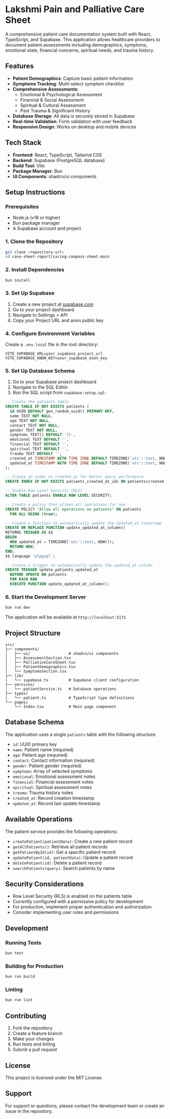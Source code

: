 # Lakshmi Pain and Palliative Care Sheet

A comprehensive patient care documentation system built with React, TypeScript, and Supabase. This application allows healthcare providers to document patient assessments including demographics, symptoms, emotional state, financial concerns, spiritual needs, and trauma history.

## Features

- **Patient Demographics**: Capture basic patient information
- **Symptoms Tracking**: Multi-select symptom checklist
- **Comprehensive Assessments**: 
  - Emotional & Psychological Assessment
  - Financial & Social Assessment
  - Spiritual & Cultural Assessment
  - Past Trauma & Significant History
- **Database Storage**: All data is securely stored in Supabase
- **Real-time Validation**: Form validation with user feedback
- **Responsive Design**: Works on desktop and mobile devices

## Tech Stack

- **Frontend**: React, TypeScript, Tailwind CSS
- **Backend**: Supabase (PostgreSQL database)
- **Build Tool**: Vite
- **Package Manager**: Bun
- **UI Components**: shadcn/ui components

## Setup Instructions

### Prerequisites

- Node.js (v18 or higher)
- Bun package manager
- A Supabase account and project

### 1. Clone the Repository

```bash
git clone <repository-url>
cd case-sheet-report/caring-compass-sheet-main
```

### 2. Install Dependencies

```bash
bun install
```

### 3. Set Up Supabase

1. Create a new project at [supabase.com](https://supabase.com)
2. Go to your project dashboard
3. Navigate to Settings > API
4. Copy your Project URL and anon public key

### 4. Configure Environment Variables

Create a `.env.local` file in the root directory:

```env
VITE_SUPABASE_URL=your_supabase_project_url
VITE_SUPABASE_ANON_KEY=your_supabase_anon_key
```

### 5. Set Up Database Schema

1. Go to your Supabase project dashboard
2. Navigate to the SQL Editor
3. Run the SQL script from `supabase-setup.sql`:

```sql
-- Create the patients table
CREATE TABLE IF NOT EXISTS patients (
  id UUID DEFAULT gen_random_uuid() PRIMARY KEY,
  name TEXT NOT NULL,
  age TEXT NOT NULL,
  contact TEXT NOT NULL,
  gender TEXT NOT NULL,
  symptoms TEXT[] DEFAULT '{}',
  emotional TEXT DEFAULT '',
  financial TEXT DEFAULT '',
  spiritual TEXT DEFAULT '',
  trauma TEXT DEFAULT '',
  created_at TIMESTAMP WITH TIME ZONE DEFAULT TIMEZONE('utc'::text, NOW()) NOT NULL,
  updated_at TIMESTAMP WITH TIME ZONE DEFAULT TIMEZONE('utc'::text, NOW()) NOT NULL
);

-- Create an index on created_at for better query performance
CREATE INDEX IF NOT EXISTS patients_created_at_idx ON patients(created_at DESC);

-- Enable Row Level Security (RLS)
ALTER TABLE patients ENABLE ROW LEVEL SECURITY;

-- Create a policy that allows all operations for now
CREATE POLICY "Allow all operations on patients" ON patients
  FOR ALL USING (true);

-- Create a function to automatically update the updated_at timestamp
CREATE OR REPLACE FUNCTION update_updated_at_column()
RETURNS TRIGGER AS $$
BEGIN
  NEW.updated_at = TIMEZONE('utc'::text, NOW());
  RETURN NEW;
END;
$$ language 'plpgsql';

-- Create a trigger to automatically update the updated_at column
CREATE TRIGGER update_patients_updated_at
  BEFORE UPDATE ON patients
  FOR EACH ROW
  EXECUTE FUNCTION update_updated_at_column();
```

### 6. Start the Development Server

```bash
bun run dev
```

The application will be available at `http://localhost:5173`

## Project Structure

```
src/
├── components/
│   ├── ui/                 # shadcn/ui components
│   ├── AssessmentSection.tsx
│   ├── PalliativeCareSheet.tsx
│   ├── PatientDemographics.tsx
│   └── SymptomsSection.tsx
├── lib/
│   └── supabase.ts         # Supabase client configuration
├── services/
│   └── patientService.ts   # Database operations
├── types/
│   └── patient.ts          # TypeScript type definitions
└── pages/
    └── Index.tsx           # Main page component
```

## Database Schema

The application uses a single `patients` table with the following structure:

- `id`: UUID primary key
- `name`: Patient name (required)
- `age`: Patient age (required)
- `contact`: Contact information (required)
- `gender`: Patient gender (required)
- `symptoms`: Array of selected symptoms
- `emotional`: Emotional assessment notes
- `financial`: Financial assessment notes
- `spiritual`: Spiritual assessment notes
- `trauma`: Trauma history notes
- `created_at`: Record creation timestamp
- `updated_at`: Record last update timestamp

## Available Operations

The patient service provides the following operations:

- `createPatient(patientData)`: Create a new patient record
- `getAllPatients()`: Retrieve all patient records
- `getPatientById(id)`: Get a specific patient record
- `updatePatient(id, patientData)`: Update a patient record
- `deletePatient(id)`: Delete a patient record
- `searchPatients(query)`: Search patients by name

## Security Considerations

- Row Level Security (RLS) is enabled on the patients table
- Currently configured with a permissive policy for development
- For production, implement proper authentication and authorization
- Consider implementing user roles and permissions

## Development

### Running Tests

```bash
bun test
```

### Building for Production

```bash
bun run build
```

### Linting

```bash
bun run lint
```

## Contributing

1. Fork the repository
2. Create a feature branch
3. Make your changes
4. Run tests and linting
5. Submit a pull request

## License

This project is licensed under the MIT License.

## Support

For support or questions, please contact the development team or create an issue in the repository.
